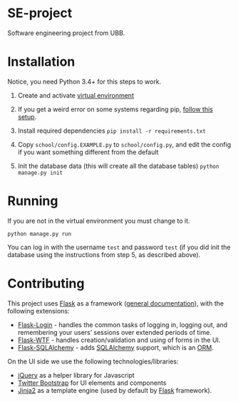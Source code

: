 # SE-project
Software engineering project from UBB.

# Installation
Notice, you need Python 3.4+ for this steps to work.

1. Create and activate [virtual environment](https://docs.python.org/3.4/library/venv.html)

2. If you get a weird error on some systems regarding pip, [follow this setup](https://gist.github.com/denilsonsa/21e50a357f2d4920091e#pyvenv-34-ubuntu-1404-also-debian).

3. Install required dependencies
`pip install -r requirements.txt`

4. Copy `school/config.EXAMPLE.py` to `school/config.py`, and edit the config if you want something different from the default

5. Init the database data (this will create all the database tables)
`python manage.py init`

# Running
If you are not in the virtual environment you must change to it.
 
`python manage.py run`

You can log in with the username `test` and password `test` (if you did init the database using the instructions from step 5, as described above). 

# Contributing
This project uses [Flask](http://flask.pocoo.org/) as a framework ([general documentation](http://flask.pocoo.org/docs/0.10/)), with the following extensions:
- [Flask-Login](https://flask-login.readthedocs.org/en/latest/) - handles the common tasks of logging in, logging out, and remembering your users’ sessions over extended periods of time.
- [Flask-WTF](https://flask-wtf.readthedocs.org/en/latest/) - handles creation/validation and using of forms in the UI.
- [Flask-SQLAlchemy](http://pythonhosted.org/Flask-SQLAlchemy/) - adds [SQLAlchemy](http://www.sqlalchemy.org/) support, which is an [ORM](https://en.wikipedia.org/wiki/Object-relational_mapping).

On the UI side we use the following technologies/libraries:
- [jQuery](https://jquery.com/) as a helper library for Javascript
- [Twitter Bootstrap](http://getbootstrap.com/) for UI elements and components
- [Jinja2](http://jinja.pocoo.org/) as a template engine (used by default by [Flask](http://flask.pocoo.org/docs/0.10/templating/) framework).
